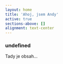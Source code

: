 ```yaml
---
layout: home
title: 'Ahoj, jsem Andy'
active: true
sections-above: []
alignment: text-center
---
```

### undefined

Tady je obsah...
